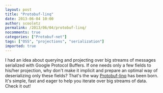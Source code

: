 ```yaml
---
layout: post
title: "Protobuf-linq"
date: 2013-06-04 10:00
author: scooletz
permalink: /2013/06/04/protobuf-linq/
nocomments: true
categories: ["Protobuf-net"]
tags: ["OSS", "projections", "serialization"]
imported: true
---
```


I had an idea about querying and projecting over big streams of messages serialized with Google Protocol Buffers. If one needs only a few fields to his/her projection, why don't make it implicit and prepare an optimal way of deserializing only these fields? That's the way [Protobuf-linq](https://github.com/Scooletz/protobuf-linq "Protobuf-linq") has been born. It's simple, fast and eager to help you iterate over big streams of data.
Check it out!
